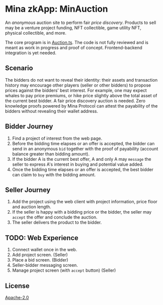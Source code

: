 # Mina zkApp: MinAuction

An *anonymous* auction site to perform fair *price discovery*. Products to sell may be a venture project funding, NFT collectible, game utility NFT, physical collectible, and more. 

The core program is in [Auction.ts](src/Auction.ts). The code is not fully reviewed and is meant as work in progress and proof of concept. Frontend-backend integration is yet needed. 

## Scenario 
The bidders do not want to reveal their identity: their assets and transaction history may encourage other players (seller or other bidders) to propose prices against the bidders' best interest. For example, one may expect whales to pay price premiums, or hike price slightly above the total asset of the current best bidder. A fair price discovery auction is needed. Zero knowledge proofs powered by Mina Protocol can attest the payability of the bidders without revealing their wallet address. 

## Bidder Journey 
1. Find a project of interest from the web page. 
2. Before the bidding time elapses or an offer is accepted, the bidder can send in an anonymous `bid` together with the proof of payability (account balance greater than bidding amount). 
3. If the bidder A is the current best offer, A and only A may `message` the seller to express A's interest in buying and potential value added. 
4. Once the bidding time elapses or an offer is accepted, the best bidder can claim to `buy` with the bidding amount. 

## Seller Journey 
1. Add the project using the web client with project information, price floor and auction length. 
2. If the seller is happy with a bidding price or the bidder, the seller may `accept` the offer and conclude the auction. 
3. The seller delivers the product to the bidder. 

## TODO: Web Experience 
1. Connect wallet once in the web. 
2. Add project screen. (Seller)
3. Place a bid screen. (Bidder)
4. Seller-bidder messaging screen. 
5. Manage project screen (with `accept` button) (Seller)


## License

[Apache-2.0](LICENSE)
